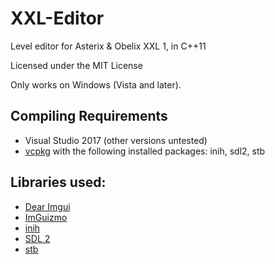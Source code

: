 # XXL-Editor

Level editor for Asterix & Obelix XXL 1, in C++11

Licensed under the MIT License

Only works on Windows (Vista and later).

## Compiling Requirements
* Visual Studio 2017 (other versions untested)
* [vcpkg](https://github.com/Microsoft/vcpkg) with the following installed packages: inih, sdl2, stb

## Libraries used:
* [Dear Imgui](https://github.com/ocornut/imgui)
* [ImGuizmo](https://github.com/CedricGuillemet/ImGuizmo)
* [inih](https://github.com/benhoyt/inih)
* [SDL 2](https://www.libsdl.org)
* [stb](https://github.com/nothings/stb)